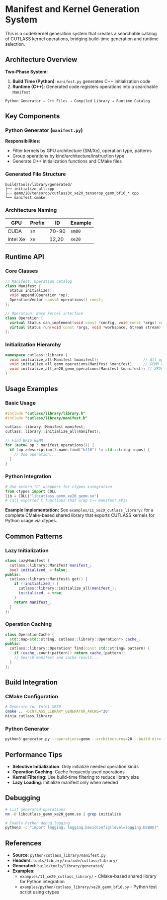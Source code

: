 # Manifest and Kernel Generation System

This is a code/kernel generation system that creates a searchable catalog of CUTLASS kernel operations, bridging build-time generation and runtime selection.

## Architecture Overview

**Two-Phase System:**
1. **Build Time (Python)**: `manifest.py` generates C++ initialization code
2. **Runtime (C++)**: Generated code registers operations into a searchable `Manifest`

```
Python Generator → C++ Files → Compiled Library → Runtime Catalog
```

## Key Components

### Python Generator (`manifest.py`)

**Responsibilities:**
- Filter kernels by GPU architecture (SM/Xe), operation type, patterns
- Group operations by kind/architecture/instruction type  
- Generate C++ initialization functions and CMake files

### Generated File Structure
```
build/tools/library/generated/
├── initialize_all.cpp
├── gemm/20/tensorop/cutlass3x_xe20_tensorop_gemm_bf16_*.cpp
└── manifest.cmake
```

### Architecture Naming
| GPU | Prefix | ID | Example |
|-----|--------|----|---------|
| CUDA | `sm` | 70-90 | `sm80` |
| Intel Xe | `xe` | 12,20 | `xe20` |

## Runtime API

### Core Classes

```cpp
// Manifest: Operation catalog
class Manifest {
  Status initialize();
  void append(Operation *op);
  OperationVector const& operations() const;
};

// Operation: Base kernel interface  
class Operation {
  virtual Status can_implement(void const *config, void const *args) const = 0;
  virtual Status run(void const *args, void *workspace, Stream stream) const = 0;
};
```

### Initialization Hierarchy
```cpp
namespace cutlass::library {
  void initialize_all(Manifest &manifest);                    // All operations
  void initialize_all_gemm_operations(Manifest &manifest);    // GEMM only
  void initialize_all_xe20_gemm_operations(Manifest &manifest); // XE20 GEMM
}
```

## Usage Examples

### Basic Usage
```cpp
#include "cutlass/library/library.h"
#include "cutlass/library/manifest.h"

cutlass::library::Manifest manifest;
cutlass::library::initialize_all(manifest);

// Find BF16 GEMM
for (auto& op : manifest.operations()) {
  if (op->description().name.find("bf16") != std::string::npos) {
    // Use operation...
  }
}
```

### Python Integration
```python
# Use extern "C" wrappers for ctypes integration
from ctypes import CDLL
lib = CDLL("libcutlass_gemm_xe20_gemm.so")
# Call exported C functions that wrap C++ manifest APIs
```

**Example Implementation:** See `examples/11_xe20_cutlass_library/` for a complete CMake-based shared library that exports CUTLASS kernels for Python usage via ctypes.

## Common Patterns

### Lazy Initialization
```cpp
class LazyManifest {
  cutlass::library::Manifest manifest_;
  bool initialized_ = false;
public:
  cutlass::library::Manifest& get() {
    if (!initialized_) {
      cutlass::library::initialize_all(manifest_);
      initialized_ = true;
    }
    return manifest_;
  }
};
```

### Operation Caching
```cpp
class OperationCache {
  std::map<std::string, cutlass::library::Operation*> cache_;
public:
  cutlass::library::Operation* find(const std::string& pattern) {
    if (cache_.count(pattern)) return cache_[pattern];
    // Search manifest and cache result...
  }
};
```

## Build Integration

### CMake Configuration
```bash
# Generate for Intel XE20
cmake .. -DCUTLASS_LIBRARY_GENERATOR_ARCHS="20"
ninja cutlass_library
```

### Python Generator
```bash
python3 generator.py --operations=gemm --architectures=20 --build-dir=.
```

## Performance Tips

- **Selective Initialization**: Only initialize needed operation kinds
- **Operation Caching**: Cache frequently used operations
- **Kernel Filtering**: Use build-time filtering to reduce library size
- **Lazy Loading**: Initialize manifest only when needed

## Debugging

```bash
# List generated operations
nm -D libcutlass_gemm_xe20_gemm.so | grep initialize

# Enable Python debug logging
python3 -c "import logging; logging.basicConfig(level=logging.DEBUG)"
```

## References

- **Source**: `python/cutlass_library/manifest.py`
- **Headers**: `tools/library/include/cutlass/library/`
- **Generated**: `build/tools/library/generated/`
- **Examples**: 
  - `examples/11_xe20_cutlass_library/` - CMake-based shared library for Python integration
  - `examples/python/cutlass_library/xe20_gemm_bf16.py` - Python test script using ctypes
